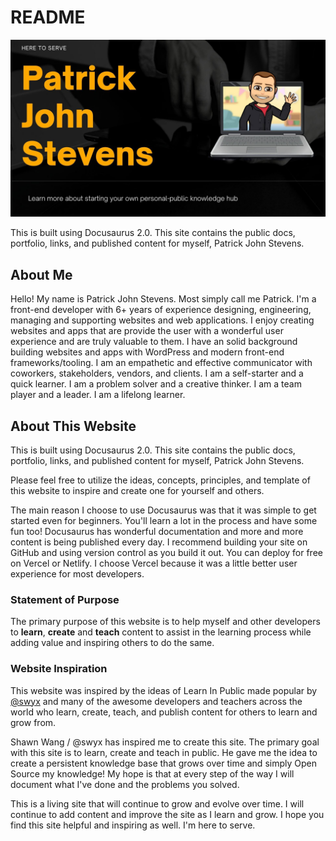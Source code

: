 # README

![PJS DocuBlog ReadME Social Card](/PJSDocBlog/static/img/Patrick-John-Stevens-Bitmoji-Website-Social-Card.jpg)

This is built using Docusaurus 2.0. This site contains the public docs, portfolio, links, and published content for myself, Patrick John Stevens.

## About Me

Hello! My name is Patrick John Stevens. Most simply call me Patrick. I'm a front-end developer with 6+ years of experience designing, engineering, managing and supporting websites and web applications. I enjoy creating websites and apps that are provide the user with a wonderful user experience and are truly valuable to them. I have an solid background building websites and apps with WordPress and modern front-end frameworks/tooling. I am an empathetic and effective communicator with coworkers, stakeholders, vendors, and clients. I am a self-starter and a quick learner. I am a problem solver and a creative thinker. I am a team player and a leader. I am a lifelong learner.

## About This Website

This is built using Docusaurus 2.0. This site contains the public docs, portfolio, links, and published content for myself, Patrick John Stevens.

Please feel free to utilize the ideas, concepts, principles, and template of this website to inspire and create one for yourself and others.

The main reason I choose to use Docusaurus was that it was simple to get started even for beginners. You'll learn a lot in the process and have some fun too! Docusaurus has wonderful documentation and more and more content is being published every day. I recommend building your site on GitHub and using version control as you build it out. You can deploy for free on Vercel or Netlify. I choose Vercel because it was a little better user experience for most developers.

### Statement of Purpose

The primary purpose of this website is to help myself and other developers to **learn**, **create** and **teach** content to assist in the learning process while adding value and inspiring others to do the same.

### Website Inspiration

This website was inspired by the ideas of Learn In Public made popular by <a href="https://twitter.com/swyx" target="_blank">@swyx</a> and many of the awesome developers and teachers across the world who learn, create, teach, and publish content for others to learn and grow from.

Shawn Wang / @swyx has inspired me to create this site. The primary goal with this site is to learn, create and teach in public. He gave me the idea to create a persistent knowledge base that grows over time and simply Open Source my knowledge! My hope is that at every step of the way I will document what I've done and the problems you solved.

This is a living site that will continue to grow and evolve over time. I will continue to add content and improve the site as I learn and grow. I hope you find this site helpful and inspiring as well. I'm here to serve.
